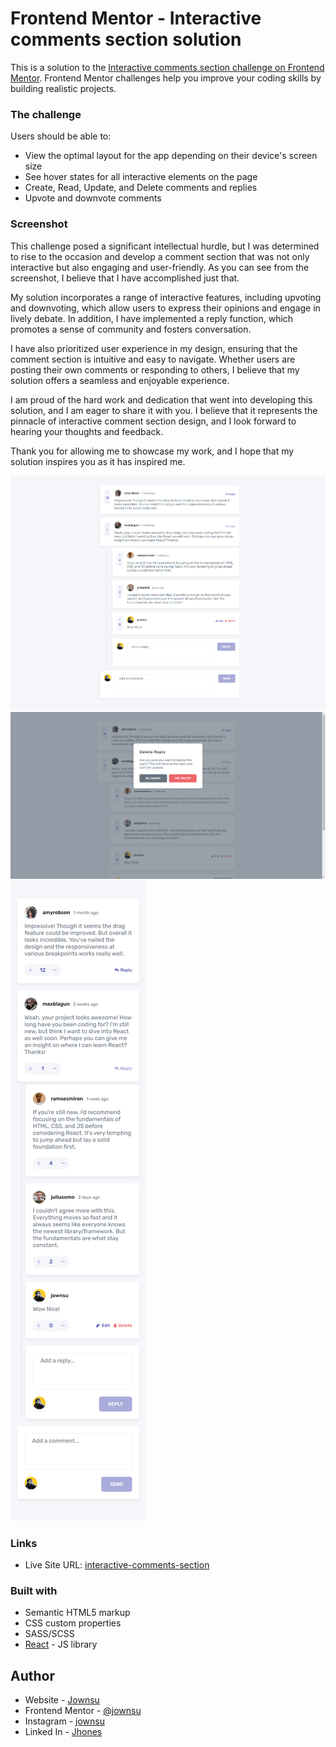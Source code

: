 # Frontend Mentor - Interactive comments section solution

This is a solution to the [Interactive comments section challenge on Frontend Mentor](https://www.frontendmentor.io/challenges/interactive-comments-section-iG1RugEG9). Frontend Mentor challenges help you improve your coding skills by building realistic projects. 

### The challenge

Users should be able to:

- View the optimal layout for the app depending on their device's screen size
- See hover states for all interactive elements on the page
- Create, Read, Update, and Delete comments and replies
- Upvote and downvote comments

### Screenshot

This challenge posed a significant intellectual hurdle, but I was determined to rise to the occasion and develop a comment section that was not only interactive but also engaging and user-friendly. As you can see from the screenshot, I believe that I have accomplished just that.

My solution incorporates a range of interactive features, including upvoting and downvoting, which allow users to express their opinions and engage in lively debate. In addition, I have implemented a reply function, which promotes a sense of community and fosters conversation.

I have also prioritized user experience in my design, ensuring that the comment section is intuitive and easy to navigate. Whether users are posting their own comments or responding to others, I believe that my solution offers a seamless and enjoyable experience.

I am proud of the hard work and dedication that went into developing this solution, and I am eager to share it with you. I believe that it represents the pinnacle of interactive comment section design, and I look forward to hearing your thoughts and feedback.

Thank you for allowing me to showcase my work, and I hope that my solution inspires you as it has inspired me.

![](./screenshots/3.png)
![](./screenshots/11.png)
![](./screenshots/1.png)

### Links

- Live Site URL: [interactive-comments-section](https://interactive-comments-section-jownsu.vercel.app/)

### Built with

- Semantic HTML5 markup
- CSS custom properties
- SASS/SCSS
- [React](https://reactjs.org/) - JS library

## Author

- Website - [Jownsu](https://jownsu.github.io/)
- Frontend Mentor - [@jownsu](https://www.frontendmentor.io/profile/jownsu)
- Instagram - [jownsu](https://www.instagram.com/jownsu/)
- Linked In - [Jhones](https://www.linkedin.com/in/jhones-digno-866904213/)
